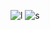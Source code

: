 ![l](https://github.com/user-attachments/assets/68d868a7-659f-4fe4-a6da-935451447037)
![s](https://github.com/user-attachments/assets/fc8f5c8e-773f-4c6a-9c25-655607e4aecb)
